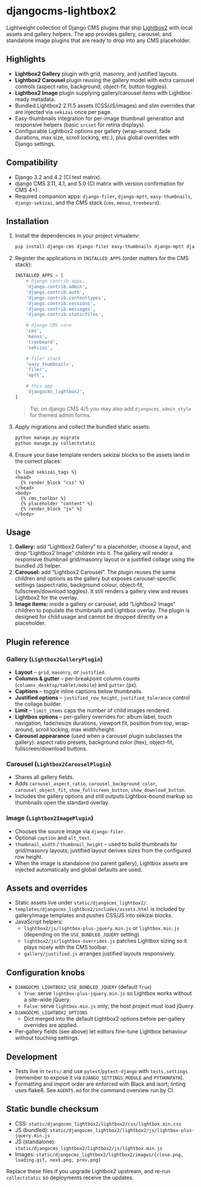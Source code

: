 # djangocms-lightbox2

Lightweight collection of Django CMS plugins that ship [Lightbox2](https://github.com/lokesh/lightbox2/) with local assets and gallery helpers. The app provides gallery, carousel, and standalone image plugins that are ready to drop into any CMS placeholder.

## Highlights

- **Lightbox2 Gallery** plugin with grid, masonry, and justified layouts.
- **Lightbox2 Carousel** plugin reusing the gallery model with extra carousel controls (aspect ratio, background, object-fit, button toggles).
- **Lightbox2 Image** plugin supplying gallery/carousel items with Lightbox-ready metadata.
- Bundled Lightbox2 2.11.5 assets (CSS/JS/images) and slim overrides that are injected via `sekizai` once per page.
- Easy-thumbnails integration for per-image thumbnail generation and responsive helpers (basic `srcset` for retina displays).
- Configurable Lightbox2 options per gallery (wrap-around, fade durations, max size, scroll locking, etc.), plus global overrides with Django settings.

## Compatibility

- Django 3.2 and 4.2 (CI test matrix).
- django CMS 3.11, 4.1, and 5.0 (CI matrix with version confirmation for CMS 4+).
- Required companion apps: `django-filer`, `django-mptt`, `easy-thumbnails`, `django-sekizai`, and the CMS stack (`cms`, `menus`, `treebeard`).

## Installation

1. Install the dependencies in your project virtualenv:

   ```bash
   pip install django-cms django-filer easy-thumbnails django-mptt django-sekizai djangocms-lightbox2
   ```

2. Register the applications in `INSTALLED_APPS` (order matters for the CMS stack):

   ```python
   INSTALLED_APPS = [
       # Django contrib apps…
       'django.contrib.admin',
       'django.contrib.auth',
       'django.contrib.contenttypes',
       'django.contrib.sessions',
       'django.contrib.messages',
       'django.contrib.staticfiles',

       # django CMS core
       'cms',
       'menus',
       'treebeard',
       'sekizai',

       # filer stack
       'easy_thumbnails',
       'filer',
       'mptt',

       # this app
       'djangocms_lightbox2',
   ]
   ```

   > Tip: on django CMS 4/5 you may also add `djangocms_admin_style` for themed admin forms.

3. Apply migrations and collect the bundled static assets:

   ```bash
   python manage.py migrate
   python manage.py collectstatic
   ```

4. Ensure your base template renders sekizai blocks so the assets land in the correct places:

   ```django
   {% load sekizai_tags %}
   <head>
     {% render_block "css" %}
   </head>
   <body>
     {% cms_toolbar %}
     {% placeholder "content" %}
     {% render_block "js" %}
   </body>
   ```

## Usage

1. **Gallery:** add “Lightbox2 Gallery” to a placeholder, choose a layout, and drop “Lightbox2 Image” children into it. The gallery will render a responsive thumbnail grid/masonry layout or a justified collage using the bundled JS helper.
2. **Carousel:** add “Lightbox2 Carousel”. The plugin reuses the same children and options as the gallery but exposes carousel-specific settings (aspect ratio, background colour, object-fit, fullscreen/download toggles). It still renders a gallery view and reuses Lightbox2 for the overlay.
3. **Image items:** inside a gallery or carousel, add “Lightbox2 Image” children to populate the thumbnails and Lightbox overlay. The plugin is designed for child usage and cannot be dropped directly on a placeholder.

## Plugin reference

### Gallery (`Lightbox2GalleryPlugin`)

- **Layout** – `grid`, `masonry`, or `justified`.
- **Columns & gutter** – per-breakpoint column counts (`columns_desktop/tablet/mobile`) and `gutter` (px).
- **Captions** – toggle inline captions below thumbnails.
- **Justified options** – `justified_row_height`, `justified_tolerance` control the collage builder.
- **Limit** – `limit_items` caps the number of child images rendered.
- **Lightbox options** – per-gallery overrides for: album label, touch navigation, fade/resize durations, viewport fit, position from top, wrap-around, scroll locking, max width/height.
- **Carousel appearance** (used when a carousel plugin subclasses the gallery): aspect ratio presets, background color (hex), object-fit, fullscreen/download buttons.

### Carousel (`Lightbox2CarouselPlugin`)

- Shares all gallery fields.
- Adds `carousel_aspect_ratio`, `carousel_background_color`, `carousel_object_fit`, `show_fullscreen_button`, `show_download_button`.
- Includes the gallery options and still outputs Lightbox-bound markup so thumbnails open the standard overlay.

### Image (`Lightbox2ImagePlugin`)

- Chooses the source image via `django-filer`.
- Optional `caption` and `alt_text`.
- `thumbnail_width` / `thumbnail_height` – used to build thumbnails for grid/masonry layouts; justified layout derives sizes from the configured row height.
- When the image is standalone (no parent gallery), Lightbox assets are injected automatically and global defaults are used.

## Assets and overrides

- Static assets live under `static/djangocms_lightbox2/`.
- `templates/djangocms_lightbox2/includes/assets.html` is included by gallery/image templates and pushes CSS/JS into sekizai blocks.
- JavaScript helpers:
  - `lightbox2/js/lightbox-plus-jquery.min.js` or `lightbox.min.js` (depending on the `USE_BUNDLED_JQUERY` setting).
  - `lightbox2/js/lightbox-overrides.js` patches Lightbox sizing so it plays nicely with the CMS toolbar.
  - `gallery/justified.js` arranges justified layouts responsively.

## Configuration knobs

- `DJANGOCMS_LIGHTBOX2_USE_BUNDLED_JQUERY` (default `True`)
  - `True`: serve `lightbox-plus-jquery.min.js` so Lightbox works without a site-wide jQuery.
  - `False`: serve `lightbox.min.js` only; the host project must load jQuery.
- `DJANGOCMS_LIGHTBOX2_OPTIONS`
  - Dict merged into the default Lightbox2 options before per-gallery overrides are applied.
- Per-gallery fields (see above) let editors fine-tune Lightbox behaviour without touching settings.

## Development

- Tests live in `tests/` and use `pytest`/`pytest-django` with `tests.settings` (remember to expose it via `DJANGO_SETTINGS_MODULE` and `PYTHONPATH`).
- Formatting and import order are enforced with Black and isort; linting uses flake8. See `AGENTS.md` for the command overview run by CI.

## Static bundle checksum

- CSS: `static/djangocms_lightbox2/lightbox2/css/lightbox.min.css`
- JS (bundled): `static/djangocms_lightbox2/lightbox2/js/lightbox-plus-jquery.min.js`
- JS (standalone): `static/djangocms_lightbox2/lightbox2/js/lightbox.min.js`
- Images: `static/djangocms_lightbox2/lightbox2/images/{close.png, loading.gif, next.png, prev.png}`

Replace these files if you upgrade Lightbox2 upstream, and re-run `collectstatic` so deployments receive the updates.
